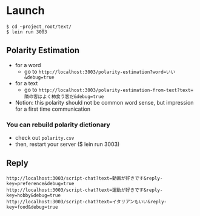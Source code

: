 # Launch

```
$ cd ~project_root/text/
$ lein run 3003
```

## Polarity Estimation


- for a word
  + go to `http://localhost:3003/polarity-estimation?word=いい&debug=true`
- for a text
  + go to `http://localhost:3003/polarity-estimation-from-text?text=隣の客はよく柿食う客だ&debug=true`
- Notion: this polarity should not be common word sense, but impression for a first time communication


### You can rebuild polarity dictionary

- check out `polarity.csv`
- then, restart your server ($ lein run 3003)

## Reply


```
http://localhost:3003/script-chat?text=動画が好きです&reply-key=preference&debug=true
http://localhost:3003/script-chat?text=運動が好きです&reply-key=hobby&debug=true
http://localhost:3003/script-chat?text=イタリアンもいい&reply-key=food&debug=true

```


